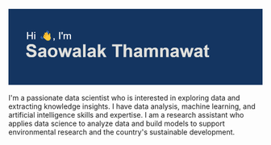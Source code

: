 <p align="center">
 <img src="https://github.com/tanriders/tanriders/blob/main/header.png" />
</p>


I'm a passionate data scientist who is interested in exploring data and extracting knowledge insights. I have data analysis, machine learning, and artificial intelligence skills and expertise. I am a research assistant who applies data science to analyze data and build models to support environmental research and the country's sustainable development.

